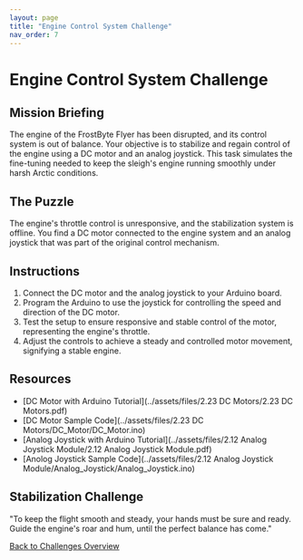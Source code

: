 ```yaml
---
layout: page
title: "Engine Control System Challenge"
nav_order: 7
---
```


# Engine Control System Challenge

## Mission Briefing
The engine of the FrostByte Flyer has been disrupted, and its control system is out of balance. Your objective is to stabilize and regain control of the engine using a DC motor and an analog joystick. This task simulates the fine-tuning needed to keep the sleigh's engine running smoothly under harsh Arctic conditions.

## The Puzzle
The engine's throttle control is unresponsive, and the stabilization system is offline. You find a DC motor connected to the engine system and an analog joystick that was part of the original control mechanism.

## Instructions
1. Connect the DC motor and the analog joystick to your Arduino board.
2. Program the Arduino to use the joystick for controlling the speed and direction of the DC motor.
3. Test the setup to ensure responsive and stable control of the motor, representing the engine's throttle.
4. Adjust the controls to achieve a steady and controlled motor movement, signifying a stable engine.

## Resources
- [DC Motor with Arduino Tutorial](../assets/files/2.23 DC Motors/2.23 DC Motors.pdf)
- [DC Motor Sample Code](../assets/files/2.23 DC Motors/DC_Motor/DC_Motor.ino)
- [Analog Joystick with Arduino Tutorial](../assets/files/2.12 Analog Joystick Module/2.12 Analog Joystick Module.pdf)
- [Anolog Joystick Sample Code](../assets/files/2.12 Analog Joystick Module/Analog_Joystick/Analog_Joystick.ino)

## Stabilization Challenge
"To keep the flight smooth and steady, your hands must be sure and ready.  
Guide the engine's roar and hum, until the perfect balance has come."

[Back to Challenges Overview](/challenges/)
